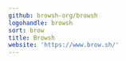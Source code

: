 ```yaml
---
github: browsh-org/browsh
logohandle: browsh
sort: brow
title: Browsh
website: 'https://www.brow.sh/'
---
```

